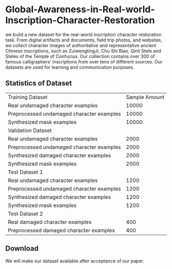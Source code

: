 # Global-Awareness-in-Real-world-Inscription-Character-Restoration

we build a new dataset for the real-world inscription character restoration task. From digital artifacts and documents, field trip photos, and websites, we collect character images of authoritative and representative ancient Chinese inscriptions, such as ZuiwengtingJi, Chu Shi Biao, Qinli Stele and Steles of the Temple of Confucius. Our collection contains over 300 of famous calligraphers' inscriptions from over tens of different sources. Our datasets are used for learning and communication purposes.

## Statistics of Dataset 

<table>
    <tr>
        <td clospan ="2">Training Dataset</td>
        <td>Sample Amount</td> 
   </tr>
    <tr>
  		<td>Real undamaged character examples</td> 
        <td>10000</td> 
    </tr>
    <tr>
        <td>Preprocessed undamaged character examples</td> 
        <td>10000</td> 
    </tr>
     <tr>
        <td>Synthesized mask examples </td> 
        <td>10000</td> 
    </tr>
    <tr>
    	<td clospan ="2">Validation Dataset</td> 
     </tr>
	<tr>
        <td>Real undamaged character examples</td> 
        <td>2000</td> 
    </tr>
    <tr>
        <td>Preprocessed undamaged character examples</td> 
        <td>2000</td> 
    </tr>
     <tr>
        <td>Synthesized damaged character examples </td> 
        <td>2000</td> 
    </tr>
    <tr>
    <td>Synthesized mask examples </td> 
    <td>2000</td> 
</tr>
<tr>
    <td clospan ="2">Test Dataset 1</td> 
       </tr>
    <tr>
  		<td>Real undamaged character examples</td> 
        <td>1200</td> 
    </tr>
    <tr>
        <td>Preprocessed undamaged character examples</td> 
        <td>1200</td> 
    </tr>
      <tr>
        <td>Synthesized damaged character examples </td> 
        <td>1200</td> 
    </tr>
     <tr>
        <td>Synthesized mask examples </td> 
        <td>1200</td> 
    </tr>
    <tr>
    <td clospan ="2">Test Dataset 2</td> 
           </tr>
    <tr>
  		<td>Real damaged character examples</td> 
        <td>400</td> 
    </tr>
    <tr>
        <td>Preprocessed damaged character examples</td> 
        <td>400</td> 
    </tr>
    </table>

## Download 

We will make our dataset available after acceptance of our paper.
